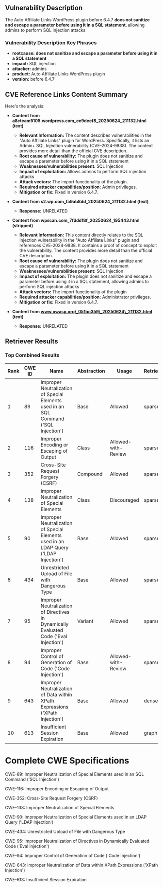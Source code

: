 ## Vulnerability Description
The Auto Affiliate Links WordPress plugin before 6.4.7 **does not sanitize and escape a parameter before using it in a SQL statement**, allowing admins to perform SQL injection attacks

### Vulnerability Description Key Phrases
- **rootcause:** **does not sanitize and escape a parameter before using it in a SQL statement**
- **impact:** SQL injection
- **attacker:** admins
- **product:** Auto Affiliate Links WordPress plugin
- **version:** before 6.4.7

## CVE Reference Links Content Summary
Here's the analysis:

*   **Content from a8cteam5105.wordpress.com\_ee9deef8\_20250624\_211132.html (text)**

    *   **Relevant Information:** The content describes vulnerabilities in the "Auto Affiliate Links" plugin for WordPress. Specifically, it lists an Admin+ SQL Injection vulnerability (CVE-2024-9838). The content provides more detail than the official CVE description.
    *   **Root cause of vulnerability:** The plugin does not sanitize and escape a parameter before using it in a SQL statement
    *   **Weaknesses/vulnerabilities present:** SQL Injection
    *   **Impact of exploitation:** Allows admins to perform SQL injection attacks
    *   **Attack vectors:** The import functionality of the plugin.
    *   **Required attacker capabilities/position:** Admin privileges.
    *   **Mitigation or fix:** Fixed in version 6.4.7.

*   **Content from s2.wp.com\_fa9ab8dd\_20250624\_211132.html (text)**

    *   **Response:** UNRELATED

*   **Content from wpscan.com\_7fdddf8f\_20250624\_195443.html (stripped)**

    *   **Relevant Information:** This content directly relates to the SQL Injection vulnerability in the "Auto Affiliate Links" plugin and references CVE-2024-9838. It contains a proof of concept to exploit the vulnerability. The content provides more detail than the official CVE description.
    *   **Root cause of vulnerability:** The plugin does not sanitize and escape a parameter before using it in a SQL statement
    *   **Weaknesses/vulnerabilities present:** SQL Injection
    *   **Impact of exploitation:** The plugin does not sanitize and escape a parameter before using it in a SQL statement, allowing admins to perform SQL injection attacks
    *   **Attack vectors:** The import functionality of the plugin
    *   **Required attacker capabilities/position:** Administrator privileges.
    *   **Mitigation or fix:** Fixed in version 6.4.7.

*   **Content from www.owasp.org\_051bc359\_20250624\_211132.html (text)**

    *   **Response:** UNRELATED

## Retriever Results

### Top Combined Results

| Rank | CWE ID | Name | Abstraction | Usage  | Retrievers | Individual Scores |
|------|--------|------|-------------|-------|------------|-------------------|
| 1 | 89 | Improper Neutralization of Special Elements used in an SQL Command ('SQL Injection') | Base | Allowed | sparse | 0.330 |
| 2 | 116 | Improper Encoding or Escaping of Output | Class | Allowed-with-Review | sparse | 0.305 |
| 3 | 352 | Cross-Site Request Forgery (CSRF) | Compound | Allowed | sparse | 0.287 |
| 4 | 138 | Improper Neutralization of Special Elements | Class | Discouraged | sparse | 0.250 |
| 5 | 90 | Improper Neutralization of Special Elements used in an LDAP Query ('LDAP Injection') | Base | Allowed | sparse | 0.243 |
| 6 | 434 | Unrestricted Upload of File with Dangerous Type | Base | Allowed | sparse | 0.237 |
| 7 | 95 | Improper Neutralization of Directives in Dynamically Evaluated Code ('Eval Injection') | Variant | Allowed | sparse | 0.237 |
| 8 | 94 | Improper Control of Generation of Code ('Code Injection') | Base | Allowed-with-Review | sparse | 0.231 |
| 9 | 643 | Improper Neutralization of Data within XPath Expressions ('XPath Injection') | Base | Allowed | dense | 0.468 |
| 10 | 613 | Insufficient Session Expiration | Base | Allowed | graph | 0.002 |



# Complete CWE Specifications

CWE-89: Improper Neutralization of Special Elements used in an SQL Command ('SQL Injection')

CWE-116: Improper Encoding or Escaping of Output

CWE-352: Cross-Site Request Forgery (CSRF)

CWE-138: Improper Neutralization of Special Elements

CWE-90: Improper Neutralization of Special Elements used in an LDAP Query ('LDAP Injection')

CWE-434: Unrestricted Upload of File with Dangerous Type

CWE-95: Improper Neutralization of Directives in Dynamically Evaluated Code ('Eval Injection')

CWE-94: Improper Control of Generation of Code ('Code Injection')

CWE-643: Improper Neutralization of Data within XPath Expressions ('XPath Injection')

CWE-613: Insufficient Session Expiration